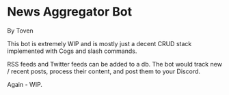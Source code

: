 # News Aggregator Bot

By Toven

This bot is extremely WIP and is mostly just a decent CRUD stack implemented with Cogs and slash commands.

RSS feeds and Twitter feeds can be added to a db. The bot would track new / recent posts, process their content, and post them to your Discord.

Again - WIP.
